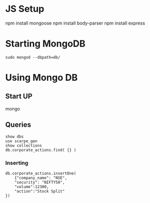 # JS Setup 
npm install mongoose
npm install body-parser
npm install express

# Starting MongoDB
```
sudo mongod --dbpath=db/
```
# Using Mongo DB
## Start UP 
mongo

## Queries
```
show dbs
use scarpe_gen
show collections
db.corporate_actions.find( {} )
```

### Inserting
```
db.corporate_actions.insertOne(
    {"company_name": "NSE",
    "security": "NIFTY50",
    "volume":12300,
    "action":"Stock Split"
})
```


